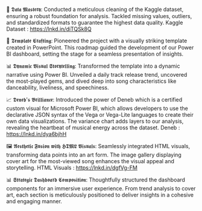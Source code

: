 🧹 𝕯𝖆𝖙𝖆 𝕸𝖆𝖘𝖙𝖊𝖗𝖞: Conducted a meticulous cleaning of the Kaggle dataset, ensuring a robust foundation for analysis. Tackled missing values, outliers, and standardized formats to guarantee the highest data quality.
Kaggle Dataset : https://lnkd.in/diTQSk8Q

🎨 𝕿𝖊𝖒𝖕𝖑𝖆𝖙𝖊 𝕮𝖗𝖆𝖋𝖙𝖎𝖓𝖌: Pioneered the project with a visually striking template created in PowerPoint. This roadmap guided the development of our Power BI dashboard, setting the stage for a seamless presentation of insights.

📊 𝕯𝖞𝖓𝖆𝖒𝖎𝖈 𝖁𝖎𝖘𝖚𝖆𝖑 𝕾𝖙𝖔𝖗𝖞𝖙𝖊𝖑𝖑𝖎𝖓𝖌: Transformed the template into a dynamic narrative using Power BI. Unveiled a daily track release trend, uncovered the most-played gems, and dived deep into song characteristics like danceability, liveliness, and speechiness.

📈 𝕯𝖊𝖓𝖊𝖇'𝖘 𝕭𝖗𝖎𝖑𝖑𝖎𝖆𝖓𝖈𝖊: Introduced the power of Deneb which is a certified custom visual for Microsoft Power BI, which allows developers to use the declarative JSON syntax of the Vega or Vega-Lite languages to create their own data visualizations.
The variance chart adds layers to our analysis, revealing the heartbeat of musical energy across the dataset.
Deneb : https://lnkd.in/dya6bjhH

🖼️ 𝕬𝖊𝖘𝖙𝖍𝖊𝖙𝖎𝖈 𝕱𝖚𝖘𝖎𝖔𝖓 𝖜𝖎𝖙𝖍 𝕳𝕿𝕸𝕷 𝖁𝖎𝖘𝖚𝖆𝖑𝖘: Seamlessly integrated HTML visuals, transforming data points into an art form. The image gallery displaying cover art for the most-viewed song enhances the visual appeal and storytelling.
HTML Visuals : https://lnkd.in/dgfVg-FM

📊 𝕾𝖙𝖗𝖆𝖙𝖊𝖌𝖎𝖈 𝕯𝖆𝖘𝖍𝖇𝖔𝖆𝖗𝖉 𝕮𝖔𝖒𝖕𝖔𝖘𝖎𝖙𝖎𝖔𝖓: Thoughtfully structured the dashboard components for an immersive user experience. From trend analysis to cover art, each section is meticulously positioned to deliver insights in a cohesive and engaging manner.
